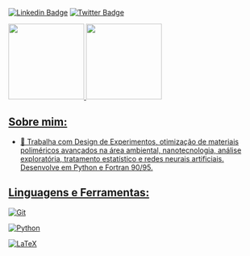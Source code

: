 [![Linkedin Badge](https://img.shields.io/badge/-LinkedIn-blue?style=flat-square&logo=Linkedin&logoColor=white&link=https://www.linkedin.com/in/marcello-santos-20ab0623)](https://www.linkedin.com/in/marcello-santos-20ab0623/)
[![Twitter Badge](https://img.shields.io/badge/-Twitter-1ca0f1?style=flat-square&labelColor=1ca0f1&logo=twitter&logoColor=white&link=https://twitter.com/OnPhysike)](https://twitter.com/OnPhysike)

<div>
  <a href="https://github.com/pojucan">
  <img height="150em" src="https://github-readme-stats.vercel.app/api?username=pojucan&show_icons=true&theme=dark&include_all_commits=true&count_private=true"/>
  <img height="150em" src="https://github-readme-stats.vercel.app/api/top-langs/?username=pojucan&layout=compact&langs_count=8&theme=dark"/>
</div>

## Sobre mim:

- 🔭 Trabalha com Design de Experimentos, otimização de materiais poliméricos avançados na área ambiental, nanotecnologia, análise exploratória, tratamento estatístico e redes neurais artificiais. Desenvolve em Python e Fortran 90/95.

## Linguagens e Ferramentas:

[![Git](https://raw.githubusercontent.com/github/explore/80688e429a7d4ef2fca1e82350fe8e3517d3494d/topics/git/git.png|width=30)](https://github.com/topics/git)

<!-- Defina a largura personalizada (exemplo: 30 pixels) -->
[![Python](https://raw.githubusercontent.com/github/explore/80688e429a7d4ef2fca1e82350fe8e3517d3494d/topics/python/python.png|width=30)](https://github.com/topics/python)

<!-- Defina a largura personalizada (exemplo: 40 pixels) -->
[![LaTeX](https://raw.githubusercontent.com/github/explore/80688e429a7d4ef2fca1e82350fe8e3517d3494d/topics/latex/latex.png|width=30)](https://github.com/topics/latex)
